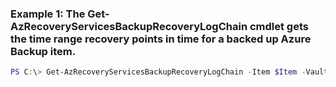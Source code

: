 ### Example 1: The Get-AzRecoveryServicesBackupRecoveryLogChain cmdlet gets the time range recovery points in time for a backed up Azure Backup item.
```powershell
PS C:\> Get-AzRecoveryServicesBackupRecoveryLogChain -Item $Item -VaultId $vault.ID
```


